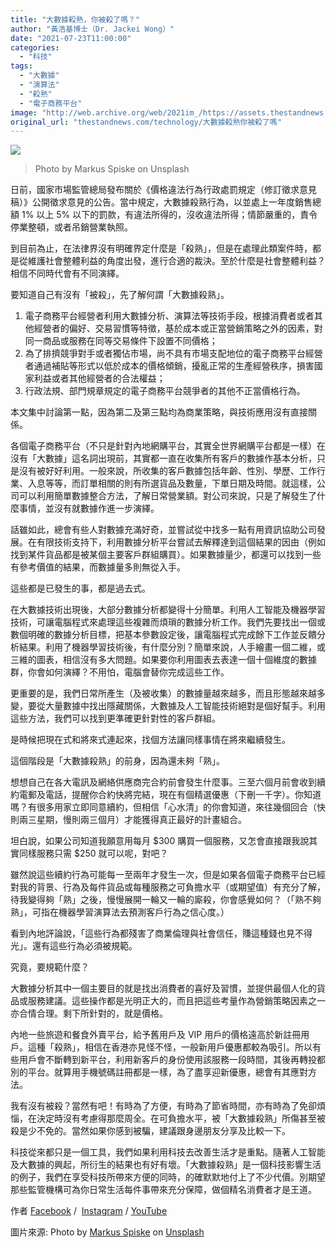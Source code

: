 ```yaml
---
title: "大數據殺熟，你被殺了嗎？"
author: "黃浩基博士（Dr. Jackei Wong）"
date: "2021-07-23T11:00:00"
categories:
  - "科技"
tags:
  - "大數據"
  - "演算法"
  - "殺熟"
  - "電子商務平台"
image: "http://web.archive.org/web/2021im_/https://assets.thestandnews.com/media/photos/markus-spiske-Skf7HxARcoc-unsplash.jpg"
original_url: "thestandnews.com/technology/大數據殺熟你被殺了嗎"
---
```

![](http://web.archive.org/web/2021im_/https://assets.thestandnews.com/media/photos/markus-spiske-Skf7HxARcoc-unsplash.jpg)
> Photo by Markus Spiske on Unsplash

日前，國家市場監管總局發布關於《價格違法行為行政處罰規定（修訂徵求意見稿）》公開徵求意見的公告。當中規定，大數據殺熟行為，以並處上一年度銷售總額 1% 以上 5% 以下的罰款，有違法所得的，沒收違法所得；情節嚴重的，責令停業整頓，或者吊銷營業執照。

到目前為止，在法律界沒有明確界定什麼是「殺熟」，但是在處理此類案件時，都是從維護社會整體利益的角度出發，進行合適的裁決。至於什麼是社會整體利益？相信不同時代會有不同演繹。

要知道自己有沒有「被殺」，先了解何謂「大數據殺熟」。

1.  電子商務平台經營者利用大數據分析、演算法等技術手段，根據消費者或者其他經營者的偏好、交易習慣等特徵，基於成本或正當營銷策略之外的因素，對同一商品或服務在同等交易條件下設置不同價格；
2.  為了排擠競爭對手或者獨佔市場，尚不具有市場支配地位的電子商務平台經營者通過補貼等形式以低於成本的價格傾銷，擾亂正常的生產經營秩序，損害國家利益或者其他經營者的合法權益；
3.  行政法規、部門規章規定的電子商務平台競爭者的其他不正當價格行為。

本文集中討論第一點，因為第二及第三點均為商業策略，與技術應用沒有直接關係。

各個電子商務平台（不只是針對內地網購平台，其實全世界網購平台都是一樣）在沒有「大數據」這名詞出現前，其實都一直在收集所有客戶的數據作基本分析，只是沒有被好好利用。一般來說，所收集的客戶數據包括年齡、性別、學歷、工作行業、入息等等，而訂單相關的則有所選貨品及數量，下單日期及時間。就這樣，公司可以利用簡單數據整合方法，了解日常營業額。對公司來說，只是了解發生了什麼事情，並沒有就數據作進一步演繹。

話雖如此，總會有些人對數據充滿好奇，並嘗試從中找多一點有用資訊協助公司發展。在有限技術支持下，利用數據分析平台嘗試去解釋達到這個結果的因由（例如找到某件貨品都是被某個主要客戶群組購買）。如果數據量少，都還可以找到一些有參考價值的結果，而數據量多則無從入手。

這些都是已發生的事，都是過去式。

在大數據技術出現後，大部分數據分析都變得十分簡單。利用人工智能及機器學習技術，可讓電腦程式來處理這些複雜而煩瑣的數據分析工作。我們先要找出一個或數個明確的數據分析目標，把基本參數設定後，讓電腦程式完成餘下工作並反饋分析結果。利用了機器學習技術後，有什麼分別？簡單來說，人手繪畫一個二維，或三維的圖表，相信沒有多大問題。如果要你利用圖表去表達一個十個維度的數據群，你會如何演繹？不用怕，電腦會替你完成這些工作。

更重要的是，我們日常所產生（及被收集）的數據量越來越多，而且形態越來越多變，要從大量數據中找出隱藏關係，大數據及人工智能技術絕對是個好幫手。利用這些方法，我們可以找到更準確更針對性的客戶群組。

是時候把現在式和將來式連起來，找個方法讓同樣事情在將來繼續發生。

這個階段是「大數據殺熟」的前身，因為還未夠「熟」。

想想自己在各大電訊及網絡供應商完合約前會發生什麼事。三至六個月前會收到續約電郵及電話，提醒你合約快將完結，現在有個精選優惠（下刪一千字）。你知道嗎？有很多用家立即同意續約，但相信「心水清」的你會知道，來往幾個回合（快則兩三星期，慢則兩三個月）才能獲得真正最好的計畫組合。

坦白說，如果公司知道我願意用每月 $300 購買一個服務，又怎會直接跟我說其實同樣服務只需 $250 就可以呢，對吧？

雖然說這些續約行為可能每一至兩年才發生一次，但是如果各個電子商務平台已經對我的背景、行為及每件貨品或每種服務之可負擔水平（或期望值）有充分了解，待我變得夠「熟」之後，慢慢展開一輪又一輪的廝殺，你會感覺如何？（「熟不夠熟」，可指在機器學習演算法去預測客戶行為之信心度。）

看到內地評論說，「這些行為都殘害了商業倫理與社會信任，賺這種錢也見不得光」。還有這些行為必須被規範。

究竟，要規範什麼？

大數據分析其中一個主要目的就是找出消費者的喜好及習慣，並提供最個人化的貨品或服務建議。這些操作都是光明正大的，而且把這些考量作為營銷策略因素之一亦合情合理。剩下所針對的，就是價格。

內地一些旅遊和餐食外賣平台，給予舊用戶及 VIP 用戶的價格遠高於新註冊用戶。這種「殺熟」，相信在香港亦見怪不怪，一般新用戶優惠都較為吸引。所以有些用戶會不斷轉到新平台，利用新客戶的身份使用該服務一段時間，其後再轉投都別的平台。就算用手機號碼註冊都是一樣，為了盡享迎新優惠，總會有其應對方法。

我有沒有被殺？當然有吧！有時為了方便，有時為了節省時間，亦有時為了免卻煩惱，在決定時沒有考慮得那麼周全。在可負擔水平，被「大數據殺熟」所傷甚至被殺是少不免的。當然如果你感到被騙，建議跟身邊朋友分享及比較一下。

科技從來都只是一個工具，我們如果利用科技去改善生活才是重點。隨著人工智能及大數據的興起，所衍生的結果也有好有壞。「大數據殺熟」是一個科技影響生活的例子，我們在享受科技所帶來方便的同時，的確默默地付上了不少代價。別期望那些監管機構可為你日常生活每件事帶來充分保障，做個精名消費者才是王道。

作者 [Facebook](http://web.archive.org/web/20211030055518/https://www.facebook.com/drjackeiwong/) /  [Instagram](http://web.archive.org/web/20211030055518/https://www.instagram.com/drjackeiwong/) / [YouTube](http://web.archive.org/web/20211030055518/https://www.youtube.com/@drjackeiwong)

圖片來源: Photo by [Markus Spiske](http://web.archive.org/web/20211030055518/https://unsplash.com/@markusspiske?utm_source=unsplash&utm_medium=referral&utm_content=creditCopyText) on [Unsplash](http://web.archive.org/web/20211030055518/https://unsplash.com/s/photos/big-data?utm_source=unsplash&utm_medium=referral&utm_content=creditCopyText)